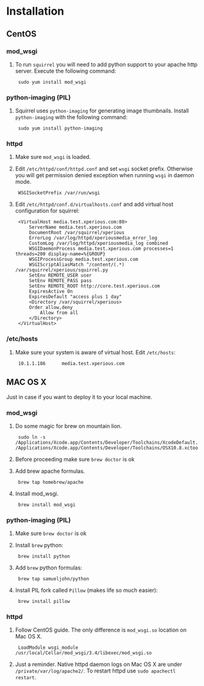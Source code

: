 # Installation

## CentOS

### mod_wsgi
1. To run `squirrel` you will need to add python support to your apache http server. Execute the following command:

		sudo yum install mod_wsgi

### python-imaging (PIL)
1. Squirrel uses `python-imaging` for generating image thumbnails. Install `python-imaging` with the following command:

		sudo yum install python-imaging

### httpd
1. Make sure `mod_wsgi` is loaded.

2. Edit `/etc/httpd/conf/httpd.conf` and set `wsgi` socket prefix. Otherwise you will get permission denied exception when running `wsgi` in daemon mode.

		WSGISocketPrefix /var/run/wsgi

2. Edit `/etc/httpd/conf.d/virtualhosts.conf` and add virtual host configuration for squirrel:

		<VirtualHost media.test.xperious.com:80>
			ServerName media.test.xperious.com
			DocumentRoot /var/squirrel/xperious
			ErrorLog /var/log/httpd/xperiousmedia_error_log
			CustomLog /var/log/httpd/xperiousmedia_log combined
			WSGIDaemonProcess media.test.xperious.com processes=1 threads=200 display-name=%{GROUP}
			WSGIProcessGroup media.test.xperious.com
			WSGIScriptAliasMatch ^/content/(.*) /var/squirrel/xperious/squirrel.py
			SetEnv REMOTE_USER user
			SetEnv REMOTE_PASS pass
			SetEnv REMOTE_ROOT http://core.test.xperious.com
			ExpiresActive On
    		ExpiresDefault "access plus 1 day"
			<Directory /var/squirrel/xperious>
	    	Order allow,deny
				Allow from all
			</Directory>
		</VirtualHost>

### /etc/hosts
1. Make sure your system is aware of virtual host. Edit `/etc/hosts`:

		10.1.1.186      media.test.xperious.com


## MAC OS X
Just in case if you want to deploy it to your local machine.

### mod_wsgi
1. Do some magic for brew on mountain lion.

		sudo ln -s /Applications/Xcode.app/Contents/Developer/Toolchains/XcodeDefault.xctoolchain /Applications/Xcode.app/Contents/Developer/Toolchains/OSX10.8.xctoolchain
		
2. Before proceeding make sure `brew doctor` is ok

3. Add brew apache formulas.

		brew tap homebrew/apache

4. Install mod_wsgi.

		brew install mod_wsgi
		
### python-imaging (PIL)
1. Make sure `brew doctor` is ok
2. Install `brew` python:

		brew install python

3. Add `brew` python formulas:

		brew tap samueljohn/python

4. Install PIL fork called `Pillow` (makes life so much easier):

		brew install pillow

### httpd
1. Follow CentOS guide. The only difference is `mod_wsgi.so` location on Mac OS X.

        LoadModule wsgi_module /usr/local/Cellar/mod_wsgi/3.4/libexec/mod_wsgi.so

2. Just a reminder. Native httpd daemon logs on Mac OS X are under `/private/var/log/apache2/`. To restart httpd use `sudo apachectl restart`.